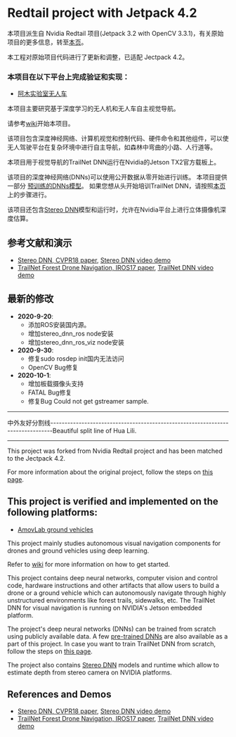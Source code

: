 # Redtail project with Jetpack 4.2

本项目派生自 Nvidia Redtail 项目(Jetpack 3.2 with OpenCV 3.3.1)，有关原始项目的更多信息，转至[本页](https://github.com/NVIDIA-AI-IOT/redtail)。

本工程对原始项目代码进行了更新和调整，已适配 Jectpack 4.2。

### 本项目在以下平台上完成验证和实现：

* [阿木实验室无人车](https://item.taobao.com/item.htm?spm=a312a.7700824.w5003-22617251033.7.7af0f907ub8Jgj&id=605161981364&scene=taobao_shop)

本项目主要研究基于深度学习的无人机和无人车自主视觉导航。

请参考[wiki](https://github.com/frozeneyefree/redtail/wiki)开始本项目。

该项目包含深度神经网络、计算机视觉和控制代码、硬件命令和其他组件，可以使无人驾驶平台在复杂环境中进行自主导航，如森林中弯曲的小路、人行道等。

本项目用于视觉导航的TrailNet DNN运行在Nvidia的Jetson TX2官方载板上。

该项目的深度神经网络(DNNs)可以使用公开数据从零开始进行训练。
本项目提供一部分 [预训练的DNNs模型](../master/models/pretrained/)。
如果您想从头开始培训TrailNet DNN，请按照[本页](../../wiki/Models)上的步骤进行。

该项目还包含[Stereo DNN](../master/stereoDNN/)模型和运行时，允许在Nvidia平台上进行立体摄像机深度估算。

## 参考文献和演示
* [Stereo DNN, CVPR18 paper](https://arxiv.org/abs/1803.09719), [Stereo DNN video demo](https://youtu.be/0FPQdVOYoAU)
* [TrailNet Forest Drone Navigation, IROS17 paper](https://arxiv.org/abs/1705.02550), [TrailNet DNN video demo](https://youtu.be/H7Ym3DMSGms)

## 最新的修改
* **2020-9-20**: 
  * 添加ROS安装国内源。
  * 增加stereo_dnn_ros node安装
  * 增加stereo_dnn_ros_viz node安装
* **2020-9-30**:
  * 修复sudo rosdep init国内无法访问
  * OpenCV Bug修复
* **2020-10-1**:
  * 增加板载摄像头支持
  * FATAL Bug修复
  * 修复Bug Could not get gstreamer sample.

***********************************************
中外友好分割线-------------------------------------------------------------------------------Beautiful split line of Hua Lili.
***********************************************

This project was forked from Nvidia Redtail project and has been matched to the Jectpack 4.2. 

For more information about the original project, follow the steps on [this page](https://github.com/NVIDIA-AI-IOT/redtail).

## This project is verified and implemented on the following platforms:

* [AmovLab ground vehicles](https://item.taobao.com/item.htm?spm=a312a.7700824.w5003-22617251033.7.7af0f907ub8Jgj&id=605161981364&scene=taobao_shop)

This project mainly studies autonomous visual navigation components for drones and ground vehicles using deep learning. 

Refer to [wiki](https://github.com/frozeneyefree/redtail/wiki) for more information on how to get started.

This project contains deep neural networks, computer vision and control code, hardware instructions and other artifacts that allow users to build a drone or a ground vehicle which can autonomously navigate through highly unstructured environments like forest trails, sidewalks, etc. 
The TrailNet DNN for visual navigation is running on NVIDIA's Jetson embedded platform.

The project's deep neural networks (DNNs) can be trained from scratch using publicly available data. A few [pre-trained DNNs](../master/models/pretrained/) are also available as a part of this project. In case you want to train TrailNet DNN from scratch, follow the steps on [this page](../../wiki/Models).

The project also contains [Stereo DNN](../master/stereoDNN/) models and runtime which allow to estimate depth from stereo camera on NVIDIA platforms.

## References and Demos
* [Stereo DNN, CVPR18 paper](https://arxiv.org/abs/1803.09719), [Stereo DNN video demo](https://youtu.be/0FPQdVOYoAU)
* [TrailNet Forest Drone Navigation, IROS17 paper](https://arxiv.org/abs/1705.02550), [TrailNet DNN video demo](https://youtu.be/H7Ym3DMSGms)
